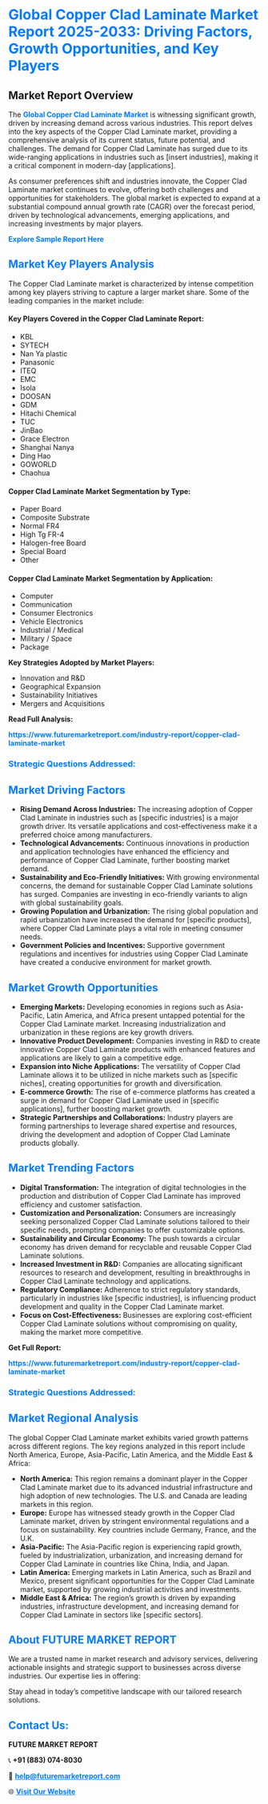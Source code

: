 <h1 style="color: #007BFF;">Global Copper Clad Laminate Market Report 2025-2033: Driving Factors, Growth Opportunities, and Key Players</h1>

<section id="overview">
<h2>Market Report Overview</h2>
<p>The <a href="https://www.futuremarketreport.com/industry-report/copper-clad-laminate-market" style="color: #007BFF; text-decoration: none;"><strong>Global Copper Clad Laminate Market</strong></a> is witnessing significant growth, driven by increasing demand across various industries. This report delves into the key aspects of the Copper Clad Laminate market, providing a comprehensive analysis of its current status, future potential, and challenges. The demand for Copper Clad Laminate has surged due to its wide-ranging applications in industries such as [insert industries], making it a critical component in modern-day [applications].</p>
<p>As consumer preferences shift and industries innovate, the Copper Clad Laminate market continues to evolve, offering both challenges and opportunities for stakeholders. The global market is expected to expand at a substantial compound annual growth rate (CAGR) over the forecast period, driven by technological advancements, emerging applications, and increasing investments by major players.</p>
</section>

<section id="overview">
<p><a href="https://www.futuremarketreport.com/request-sample/reportId=83907" style="color: #007BFF; text-decoration: none;"><strong>Explore Sample Report Here</strong></a></p>
</section>

<section id="key-players">
<h2 style="color: #007BFF;">Market Key Players Analysis</h2>
<p>The Copper Clad Laminate market is characterized by intense competition among key players striving to capture a larger market share. Some of the leading companies in the market include:</p>
<h4>Key Players Covered in the Copper Clad Laminate Report:</h4>
<ul><li>KBL</li><li>SYTECH</li><li>Nan Ya plastic</li><li>Panasonic</li><li>ITEQ</li><li>EMC</li><li>Isola</li><li>DOOSAN</li><li>GDM</li><li>Hitachi Chemical</li><li>TUC</li><li>JinBao</li><li>Grace Electron</li><li>Shanghai Nanya</li><li>Ding Hao</li><li>GOWORLD</li><li>Chaohua</li></ul>
<h4>Copper Clad Laminate Market Segmentation by Type:</h4>
<ul><li>Paper Board</li><li>Composite Substrate</li><li>Normal FR4</li><li>High Tg FR-4</li><li>Halogen-free Board</li><li>Special Board</li><li>Other</li></ul>

<h4>Copper Clad Laminate Market Segmentation by Application:</h4>
<ul><li>Computer</li><li>Communication</li><li>Consumer Electronics</li><li>Vehicle Electronics</li><li>Industrial / Medical</li><li>Military / Space</li><li>Package</li></ul>
<p><strong>Key Strategies Adopted by Market Players:</strong></p>
<ul>
<li>Innovation and R&D</li>
<li>Geographical Expansion</li>
<li>Sustainability Initiatives</li>
<li>Mergers and Acquisitions</li>
</ul>
</section>

<section>
<p><strong>Read Full Analysis: </strong></p><a href="https://www.futuremarketreport.com/industry-report/copper-clad-laminate-market" style="color: #007BFF; text-decoration: none;"><strong>https://www.futuremarketreport.com/industry-report/copper-clad-laminate-market</strong></a>
<h3 style="color: #007BFF;">Strategic Questions Addressed:</h3>
</section>

<section id="driving-factors">
<h2 style="color: #007BFF;">Market Driving Factors</h2>
<ul>
<li><strong>Rising Demand Across Industries:</strong> The increasing adoption of Copper Clad Laminate in industries such as [specific industries] is a major growth driver. Its versatile applications and cost-effectiveness make it a preferred choice among manufacturers.</li>
<li><strong>Technological Advancements:</strong> Continuous innovations in production and application technologies have enhanced the efficiency and performance of Copper Clad Laminate, further boosting market demand.</li>
<li><strong>Sustainability and Eco-Friendly Initiatives:</strong> With growing environmental concerns, the demand for sustainable Copper Clad Laminate solutions has surged. Companies are investing in eco-friendly variants to align with global sustainability goals.</li>
<li><strong>Growing Population and Urbanization:</strong> The rising global population and rapid urbanization have increased the demand for [specific products], where Copper Clad Laminate plays a vital role in meeting consumer needs.</li>
<li><strong>Government Policies and Incentives:</strong> Supportive government regulations and incentives for industries using Copper Clad Laminate have created a conducive environment for market growth.</li>
</ul>
</section>

<section id="growth-opportunities">
<h2 style="color: #007BFF;">Market Growth Opportunities</h2>
<ul>
<li><strong>Emerging Markets:</strong> Developing economies in regions such as Asia-Pacific, Latin America, and Africa present untapped potential for the Copper Clad Laminate market. Increasing industrialization and urbanization in these regions are key growth drivers.</li>
<li><strong>Innovative Product Development:</strong> Companies investing in R&D to create innovative Copper Clad Laminate products with enhanced features and applications are likely to gain a competitive edge.</li>
<li><strong>Expansion into Niche Applications:</strong> The versatility of Copper Clad Laminate allows it to be utilized in niche markets such as [specific niches], creating opportunities for growth and diversification.</li>
<li><strong>E-commerce Growth:</strong> The rise of e-commerce platforms has created a surge in demand for Copper Clad Laminate used in [specific applications], further boosting market growth.</li>
<li><strong>Strategic Partnerships and Collaborations:</strong> Industry players are forming partnerships to leverage shared expertise and resources, driving the development and adoption of Copper Clad Laminate products globally.</li>
</ul>
</section>

<section id="trending-factors">
<h2 style="color: #007BFF;">Market Trending Factors</h2>
<ul>
<li><strong>Digital Transformation:</strong> The integration of digital technologies in the production and distribution of Copper Clad Laminate has improved efficiency and customer satisfaction.</li>
<li><strong>Customization and Personalization:</strong> Consumers are increasingly seeking personalized Copper Clad Laminate solutions tailored to their specific needs, prompting companies to offer customizable options.</li>
<li><strong>Sustainability and Circular Economy:</strong> The push towards a circular economy has driven demand for recyclable and reusable Copper Clad Laminate solutions.</li>
<li><strong>Increased Investment in R&D:</strong> Companies are allocating significant resources to research and development, resulting in breakthroughs in Copper Clad Laminate technology and applications.</li>
<li><strong>Regulatory Compliance:</strong> Adherence to strict regulatory standards, particularly in industries like [specific industries], is influencing product development and quality in the Copper Clad Laminate market.</li>
<li><strong>Focus on Cost-Effectiveness:</strong> Businesses are exploring cost-efficient Copper Clad Laminate solutions without compromising on quality, making the market more competitive.</li>
</ul>
</section>

<section>
<p><strong>Get Full Report: </strong></p><a href="https://www.futuremarketreport.com/industry-report/copper-clad-laminate-market" style="color: #007BFF; text-decoration: none;"><strong>https://www.futuremarketreport.com/industry-report/copper-clad-laminate-market</strong></a>
<h3 style="color: #007BFF;">Strategic Questions Addressed:</h3>
</section>


<section id="regional-analysis">
<h2 style="color: #007BFF;">Market Regional Analysis</h2>
<p>The global Copper Clad Laminate market exhibits varied growth patterns across different regions. The key regions analyzed in this report include North America, Europe, Asia-Pacific, Latin America, and the Middle East & Africa:</p>
<ul>
<li><strong>North America:</strong> This region remains a dominant player in the Copper Clad Laminate market due to its advanced industrial infrastructure and high adoption of new technologies. The U.S. and Canada are leading markets in this region.</li>
<li><strong>Europe:</strong> Europe has witnessed steady growth in the Copper Clad Laminate market, driven by stringent environmental regulations and a focus on sustainability. Key countries include Germany, France, and the U.K.</li>
<li><strong>Asia-Pacific:</strong> The Asia-Pacific region is experiencing rapid growth, fueled by industrialization, urbanization, and increasing demand for Copper Clad Laminate in countries like China, India, and Japan.</li>
<li><strong>Latin America:</strong> Emerging markets in Latin America, such as Brazil and Mexico, present significant opportunities for the Copper Clad Laminate market, supported by growing industrial activities and investments.</li>
<li><strong>Middle East & Africa:</strong> The region’s growth is driven by expanding industries, infrastructure development, and increasing demand for Copper Clad Laminate in sectors like [specific sectors].</li>
</ul>
</section>

<footer>
<h2 style="color: #007BFF;">About FUTURE MARKET REPORT</h2>
<p>We are a trusted name in market research and advisory services, delivering actionable insights and strategic support to businesses across diverse industries. Our expertise lies in offering:</p>

<p>Stay ahead in today’s competitive landscape with our tailored research solutions.</p>

<h2 style="color: #007BFF;">Contact Us:</h2>
<p><strong>FUTURE MARKET REPORT</strong></p>
<p>📞 <strong>+91 (883) 074-8030</strong></p>
<p>📧 <strong><a href="mailto:help@futuremarketreport.com" style="color: #007BFF;">help@futuremarketreport.com</a></strong></p>
<p>🌐 <strong><a href="https://www.futuremarketreport.com/" style="color: #007BFF;">Visit Our Website</a></strong></p>
</footer>